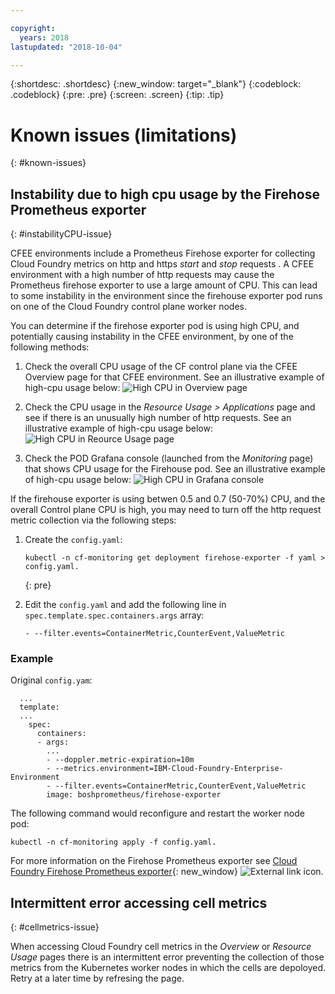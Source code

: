 ```yaml
---

copyright:
  years: 2018
lastupdated: "2018-10-04"

---
```


{:shortdesc: .shortdesc}
{:new_window: target="_blank"}
{:codeblock: .codeblock}
{:pre: .pre}
{:screen: .screen}
{:tip: .tip}

# Known issues (limitations)
{: #known-issues}

## Instability due to high cpu usage by the Firehose Prometheus exporter
{: #instabilityCPU-issue}

CFEE environments include a Prometheus Firehose exporter for collecting Cloud Foundry metrics on http and https _start_ and _stop_ requests . A CFEE environment with a high number of http requests may cause the Prometheus firehose exporter to use a large amount of CPU. This can lead to some instability in the environment since the firehouse exporter pod runs on one of the Cloud Foundry control plane worker nodes.

You can determine if the firehose exporter pod is using high CPU, and potentially causing instability in the CFEE environment, by one of the following methods: 
1.  Check the overall CPU usage of the CF control plane via the CFEE Overview page for that CFEE environment. See an illustrative example of high-cpu usage below:
![High CPU in Overview page](img/FirehoseExporterIssue_OverviewMetrics.png)

2. Check the CPU usage in the _Resource Usage > Applications_ page and see if there is an unusually high number of http requests. See an illustrative example of high-cpu usage below:
![High CPU in Reource Usage page](img/FirehoseExporterIssue_ResourceUsage.png)

3. Check the POD Grafana console (launched from the _Monitoring_ page) that shows CPU usage for the Firehouse pod. See an illustrative example of high-cpu usage below:
![High CPU in Grafana console](img/FirehoseExporterIssue_Grafana.png)

If the firehouse exporter is using betwen 0.5 and 0.7 (50-70%) CPU, and the overall Control plane CPU is high, you may need to turn off the http request metric collection via the following steps:

1. Create the `config.yaml`:

   ```
   kubectl -n cf-monitoring get deployment firehose-exporter -f yaml > config.yaml.
   ```
   {: pre}
  
2. Edit the `config.yaml` and add the following line in `spec.template.spec.containers.args` array:

   ```
   - --filter.events=ContainerMetric,CounterEvent,ValueMetric          
   ```

### Example

Original `config.yam`:

```
  ...
  template:
  ...
    spec:
      containers:
      - args:
        ...
        - --doppler.metric-expiration=10m
        - --metrics.environment=IBM-Cloud-Foundry-Enterprise-Environment
        - --filter.events=ContainerMetric,CounterEvent,ValueMetric
        image: boshprometheus/firehose-exporter
```  

The following command would reconfigure and restart the worker node pod:

```
kubectl -n cf-monitoring apply -f config.yaml.

```

For more information on the Firehose Prometheus exporter see [Cloud Foundry Firehose Prometheus exporter](https://github.com/bosh-prometheus/firehose_exporter){: new_window} ![External link icon](../icons/launch-glyph.svg "External link icon").

## Intermittent error accessing cell metrics
{: #cellmetrics-issue}

When accessing Cloud Foundry cell metrics in the _Overview_ or _Resource Usage_ pages there is an intermittent error preventing the collection of those metrics from the Kubernetes worker nodes in which the cells are depoloyed.  Retry at a later time by refresing the page.
